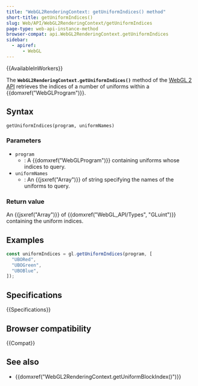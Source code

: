 ```yaml
---
title: "WebGL2RenderingContext: getUniformIndices() method"
short-title: getUniformIndices()
slug: Web/API/WebGL2RenderingContext/getUniformIndices
page-type: web-api-instance-method
browser-compat: api.WebGL2RenderingContext.getUniformIndices
sidebar:
  - apiref:
      - WebGL
---
```


{{AvailableInWorkers}}

The **`WebGL2RenderingContext.getUniformIndices()`** method of
the [WebGL 2 API](/en-US/docs/Web/API/WebGL_API) retrieves the indices of a
number of uniforms within a {{domxref("WebGLProgram")}}.

## Syntax

```js-nolint
getUniformIndices(program, uniformNames)
```

### Parameters

- `program`
  - : A {{domxref("WebGLProgram")}} containing uniforms whose indices to query.
- `uniformNames`
  - : An {{jsxref("Array")}} of string specifying the names of the
    uniforms to query.

### Return value

An {{jsxref("Array")}} of {{domxref("WebGL_API/Types", "GLuint")}} containing the uniform indices.

## Examples

```js
const uniformIndices = gl.getUniformIndices(program, [
  "UBORed",
  "UBOGreen",
  "UBOBlue",
]);
```

## Specifications

{{Specifications}}

## Browser compatibility

{{Compat}}

## See also

- {{domxref("WebGL2RenderingContext.getUniformBlockIndex()")}}
